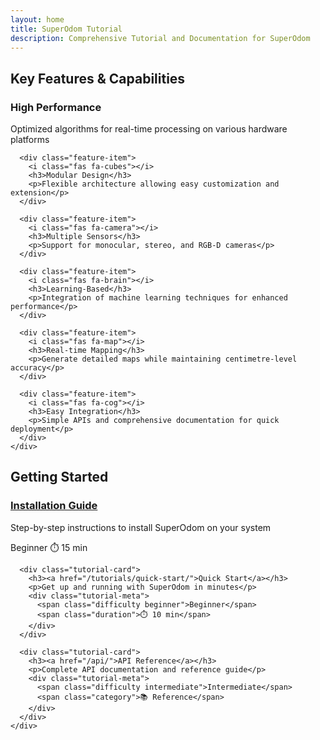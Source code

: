 ```yaml
---
layout: home
title: SuperOdom Tutorial
description: Comprehensive Tutorial and Documentation for SuperOdom
---
```


<!-- Key Features Section -->
<section class="features-section">
  <div class="container">
    <h2>Key Features & Capabilities</h2>
    <div class="features-grid">
      <div class="feature-item">
        <i class="fas fa-rocket"></i>
        <h3>High Performance</h3>
        <p>Optimized algorithms for real-time processing on various hardware platforms</p>
      </div>
      
      <div class="feature-item">
        <i class="fas fa-cubes"></i>
        <h3>Modular Design</h3>
        <p>Flexible architecture allowing easy customization and extension</p>
      </div>
      
      <div class="feature-item">
        <i class="fas fa-camera"></i>
        <h3>Multiple Sensors</h3>
        <p>Support for monocular, stereo, and RGB-D cameras</p>
      </div>
      
      <div class="feature-item">
        <i class="fas fa-brain"></i>
        <h3>Learning-Based</h3>
        <p>Integration of machine learning techniques for enhanced performance</p>
      </div>
      
      <div class="feature-item">
        <i class="fas fa-map"></i>
        <h3>Real-time Mapping</h3>
        <p>Generate detailed maps while maintaining centimetre-level accuracy</p>
      </div>
      
      <div class="feature-item">
        <i class="fas fa-cog"></i>
        <h3>Easy Integration</h3>
        <p>Simple APIs and comprehensive documentation for quick deployment</p>
      </div>
    </div>
  </div>
</section>

<!-- Getting Started Section -->
<section id="getting-started" class="tutorials-preview">
  <div class="container">
    <h2>Getting Started</h2>
    <div class="tutorials-grid">
      <div class="tutorial-card">
        <h3><a href="/tutorials/installation/">Installation Guide</a></h3>
        <p>Step-by-step instructions to install SuperOdom on your system</p>
        <div class="tutorial-meta">
          <span class="difficulty beginner">Beginner</span>
          <span class="duration">⏱️ 15 min</span>
        </div>
      </div>
      
      <div class="tutorial-card">
        <h3><a href="/tutorials/quick-start/">Quick Start</a></h3>
        <p>Get up and running with SuperOdom in minutes</p>
        <div class="tutorial-meta">
          <span class="difficulty beginner">Beginner</span>
          <span class="duration">⏱️ 10 min</span>
        </div>
      </div>
      
      <div class="tutorial-card">
        <h3><a href="/api/">API Reference</a></h3>
        <p>Complete API documentation and reference guide</p>
        <div class="tutorial-meta">
          <span class="difficulty intermediate">Intermediate</span>
          <span class="category">📚 Reference</span>
        </div>
      </div>
    </div>
  </div>
</section>